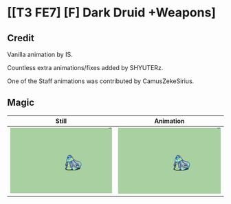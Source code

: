 # [\[T3 FE7\] \[F\] Dark Druid +Weapons]

## Credit

Vanilla animation by IS. 

Countless extra animations/fixes added by SHYUTERz.

One of the Staff animations was contributed by CamusZekeSirius.
	
## Magic

| Still | Animation |
| :---: | :-------: |
| ![Magic still](./Magic_000.png) | ![Magic animation](./Magic.gif) |
